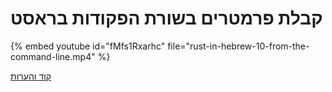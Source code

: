 # קבלת פרמטרים בשורת הפקודות בראסט


{% embed youtube id="fMfs1Rxarhc" file="rust-in-hebrew-10-from-the-command-line.mp4" %}


[קוד והערות](https://github.com/szabgab/learning-rust-in-hebrew-2024-02-25)
